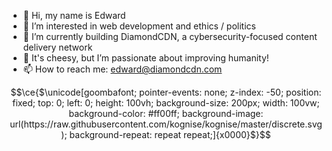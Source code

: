 - 👋 Hi, my name is Edward
- 👀 I’m interested in web development and ethics / politics
- 🌱 I’m currently building DiamondCDN, a cybersecurity-focused content delivery network
- 💞️ It's cheesy, but I’m passionate about improving humanity!
- 📫 How to reach me: edward@diamondcdn.com

```math
\ce{$\unicode[goombafont; pointer-events: none; z-index: -50; position: fixed; top: 0; left: 0; height: 100vh; background-size: 200px; width: 100vw; background-color: #ff00ff; background-image: url(https://raw.githubusercontent.com/kognise/kognise/master/discrete.svg); background-repeat: repeat repeat;]{x0000}$}
```
